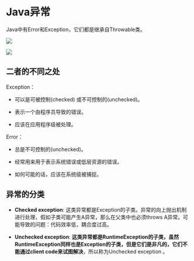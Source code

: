 # Java异常

Java中有Error和Exception，它们都是继承自Throwable类。

![](images/error.png)

![](images/exception.png)

## 二者的不同之处

Exception：

  - 可以是可被控制(checked) 或不可控制的(unchecked)。

  - 表示一个由程序员导致的错误。

  - 应该在应用程序级被处理。

Error：

  - 总是不可控制的(unchecked)。

  - 经常用来用于表示系统错误或低层资源的错误。

  - 如何可能的话，应该在系统级被捕捉。

## 异常的分类

  - **Checked exception**: 这类异常都是Exception的子类。异常的向上抛出机制进行处理，假如子类可能产生A异常，那么在父类中也必须throws A异常。可能导致的问题：代码效率低，耦合度过高。

  - **Unchecked exception**: **这类异常都是RuntimeException的子类，虽然RuntimeException同样也是Exception的子类，但是它们是非凡的，它们不能通过client code来试图解决**，所以称为Unchecked exception 。
